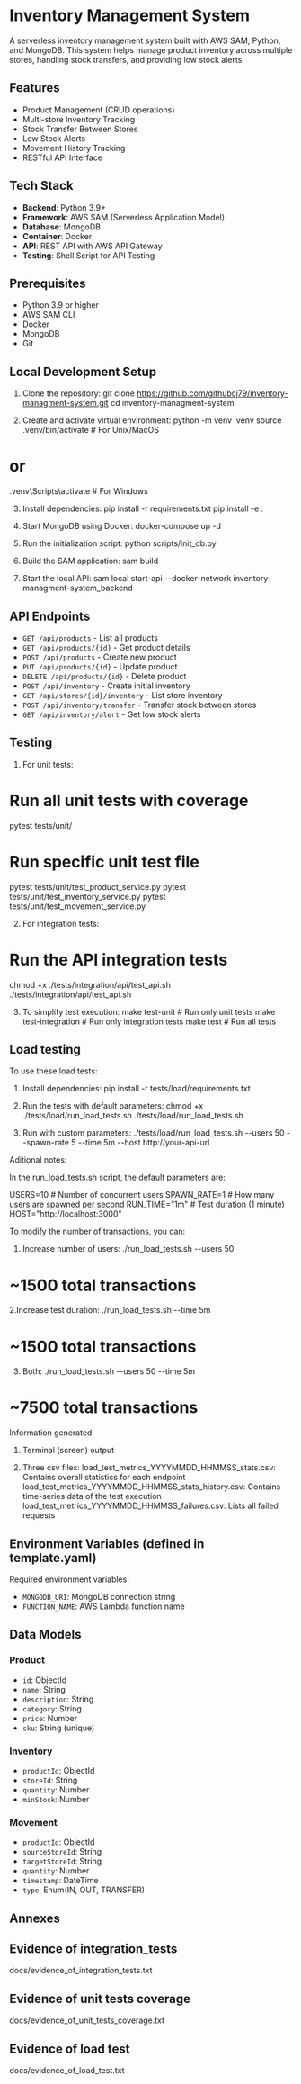 # Inventory Management System

A serverless inventory management system built with AWS SAM, Python, and MongoDB. This system helps manage product inventory across multiple stores, handling stock transfers, and providing low stock alerts.

## Features

- Product Management (CRUD operations)
- Multi-store Inventory Tracking
- Stock Transfer Between Stores
- Low Stock Alerts
- Movement History Tracking
- RESTful API Interface

## Tech Stack

- **Backend**: Python 3.9+
- **Framework**: AWS SAM (Serverless Application Model)
- **Database**: MongoDB
- **Container**: Docker
- **API**: REST API with AWS API Gateway
- **Testing**: Shell Script for API Testing

## Prerequisites

- Python 3.9 or higher
- AWS SAM CLI
- Docker
- MongoDB
- Git

## Local Development Setup

1. Clone the repository:
git clone <https://github.com/githubcj79/inventory-managment-system.git>
cd inventory-managment-system

2. Create and activate virtual environment:
python -m venv .venv
source .venv/bin/activate  # For Unix/MacOS
# or
.venv\Scripts\activate  # For Windows

3. Install dependencies:
pip install -r requirements.txt
pip install -e .

4. Start MongoDB using Docker:
docker-compose up -d

5. Run the initialization script:
python scripts/init_db.py

6. Build the SAM application:
sam build

7. Start the local API:
sam local start-api --docker-network inventory-managment-system_backend

## API Endpoints

- `GET /api/products` - List all products
- `GET /api/products/{id}` - Get product details
- `POST /api/products` - Create new product
- `PUT /api/products/{id}` - Update product
- `DELETE /api/products/{id}` - Delete product
- `POST /api/inventory` - Create initial inventory
- `GET /api/stores/{id}/inventory` - List store inventory
- `POST /api/inventory/transfer` - Transfer stock between stores
- `GET /api/inventory/alert` - Get low stock alerts

## Testing

1. For unit tests:
# Run all unit tests with coverage
pytest tests/unit/

# Run specific unit test file
pytest tests/unit/test_product_service.py
pytest tests/unit/test_inventory_service.py
pytest tests/unit/test_movement_service.py

2. For integration tests:
# Run the API integration tests
chmod +x ./tests/integration/api/test_api.sh
./tests/integration/api/test_api.sh

3. To simplify test execution:
make test-unit         # Run only unit tests
make test-integration  # Run only integration tests
make test             # Run all tests

## Load testing

To use these load tests:

1. Install dependencies:
pip install -r tests/load/requirements.txt

2. Run the tests with default parameters:
chmod +x ./tests/load/run_load_tests.sh
./tests/load/run_load_tests.sh

3. Run with custom parameters:
./tests/load/run_load_tests.sh --users 50 --spawn-rate 5 --time 5m --host http://your-api-url

Aditional notes:

In the run_load_tests.sh script, the default parameters are:

USERS=10          # Number of concurrent users
SPAWN_RATE=1      # How many users are spawned per second
RUN_TIME="1m"     # Test duration (1 minute)
HOST="http://localhost:3000"

To modify the number of transactions, you can:

1. Increase number of users:
./run_load_tests.sh --users 50
# ~1500 total transactions

2.Increase test duration:
./run_load_tests.sh --time 5m
# ~1500 total transactions

3. Both:
./run_load_tests.sh --users 50 --time 5m
# ~7500 total transactions

Information generated

1. Terminal (screen) output

2. Three csv files:
load_test_metrics_YYYYMMDD_HHMMSS_stats.csv: Contains overall statistics for each endpoint
load_test_metrics_YYYYMMDD_HHMMSS_stats_history.csv: Contains time-series data of the test execution
load_test_metrics_YYYYMMDD_HHMMSS_failures.csv: Lists all failed requests

## Environment Variables (defined in template.yaml)

Required environment variables:
- `MONGODB_URI`: MongoDB connection string
- `FUNCTION_NAME`: AWS Lambda function name

## Data Models

### Product
- `id`: ObjectId
- `name`: String
- `description`: String
- `category`: String
- `price`: Number
- `sku`: String (unique)

### Inventory
- `productId`: ObjectId
- `storeId`: String
- `quantity`: Number
- `minStock`: Number

### Movement
- `productId`: ObjectId
- `sourceStoreId`: String
- `targetStoreId`: String
- `quantity`: Number
- `timestamp`: DateTime
- `type`: Enum(IN, OUT, TRANSFER)

## Annexes

## Evidence of integration_tests
docs/evidence_of_integration_tests.txt

## Evidence of unit tests coverage
docs/evidence_of_unit_tests_coverage.txt

## Evidence of load test
docs/evidence_of_load_test.txt